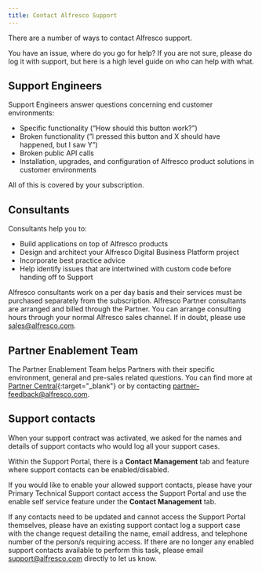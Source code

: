 ```yaml
---
title: Contact Alfresco Support
---
```


There are a number of ways to contact Alfresco support.

You have an issue, where do you go for help? If you are not sure, please do log it with support, but here is a high level guide on who can help with what.

## Support Engineers

Support Engineers answer questions concerning end customer environments:

* Specific functionality (“How should this button work?”)
* Broken functionality (”I pressed this button and X should have happened, but I saw Y”)
* Broken public API calls
* Installation, upgrades, and configuration of Alfresco product solutions in customer environments

All of this is covered by your subscription.

## Consultants

Consultants help you to:

* Build applications on top of Alfresco products
* Design and architect your Alfresco Digital Business Platform project
* Incorporate best practice advice
* Help identify issues that are intertwined with custom code before handing off to Support

Alfresco consultants work on a per day basis and their services must be purchased separately from the subscription. Alfresco Partner consultants are arranged and billed through the Partner. You can arrange consulting hours through your normal Alfresco sales channel. If in doubt, please use [sales@alfresco.com](mailto:sales@alfresco.com).

## Partner Enablement Team

The Partner Enablement Team helps Partners with their specific environment, general and pre-sales related questions. You can find more at [Partner Central](https://partners.alfresco.com/English/){:target="_blank"} or by contacting [partner-feedback@alfresco.com](mailto:partner-feedback@alfresco.com).

## Support contacts

When your support contract was activated, we asked for the names and details of support contacts who would log all your support cases.

Within the Support Portal, there is a **Contact Management** tab and feature where support contacts can be enabled/disabled.

If you would like to enable your allowed support contacts, please have your Primary Technical Support contact access the Support Portal and use the enable self service feature under the **Contact Management** tab.

If any contacts need to be updated and cannot access the Support Portal themselves, please have an existing support contact log a support case with the change request detailing the name, email address, and telephone number of the person/s requiring access. If there are no longer any enabled support contacts available to perform this task, please email [support@alfresco.com](mailto:support@alfresco.com) directly to let us know.
